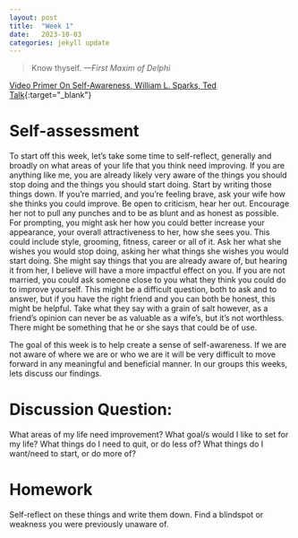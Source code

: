```yaml
---
layout: post
title:  "Week 1"
date:   2023-10-03 
categories: jekyll update
---
```


<blockquote>
    Know thyself.
    <cite>—First Maxim of Delphi</cite>
</blockquote>

[Video Primer On Self-Awareness, William L. Sparks, Ted Talk][Video-Primer]{:target="_blank"}


# Self-assessment

To start off this week, let’s take some time to self-reflect, generally and broadly on what areas of your life that you think need improving. If you are anything like me, you are already likely very aware of the things you should stop doing and the things you should start doing. Start by writing those things down. If you’re married, and you’re feeling brave, ask your wife how she thinks you could improve. Be open to criticism, hear her out. Encourage her not to pull any punches and to be as blunt and as honest as possible. For prompting, you might ask her how you could better increase your appearance, your overall attractiveness to her, how she sees you. This could include style, grooming, fitness, career or all of it. Ask her what she wishes you would stop doing, asking her what things she wishes you would start doing. She might say things that you are already aware of, but hearing it from her, I believe will have a more impactful effect on you. If you are not married, you could ask someone close to you what they think you could do to improve yourself. This might be a difficult question, both to ask and to answer, but if you have the right friend and you can both be honest, this might be helpful. Take what they say with a grain of salt however, as a friend’s opinion can never be as valuable as a wife’s, but it’s not worthless. There might be something that he or she says that could be of use. 

The goal of this week is to help create a sense of self-awareness. If we are not aware of where we are or who we are it will be very difficult to move forward in any meaningful and beneficial manner. In our groups this weeks, lets discuss our findings. 

# Discussion Question: 
What areas of my life need improvement? What goal/s would I like to set for my life? What things do I need to quit, or do less of? What things do I want/need to start, or do more of?

# Homework 
Self-reflect on these things and write them down. Find a blindspot or weakness you were previously unaware of. 

[Video-Primer]: https://www.youtube.com/watch?v=R9qVa4LoJx8
